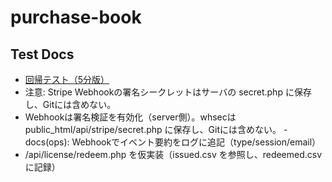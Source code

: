 # purchase-book

## Test Docs
- [回帰テスト（5分版）](docs/test/regression-5min.md)
- 注意: Stripe Webhookの署名シークレットはサーバの secret.php に保存し、Gitには含めない。
- Webhookは署名検証を有効化（server側）。whsecは public_html/api/stripe/secret.php に保存し、Gitには含めない。
-docs(ops): Webhookでイベント要約をログに追記（type/session/email）
- /api/license/redeem.php を仮実装（issued.csv を参照し、redeemed.csv に記録）
